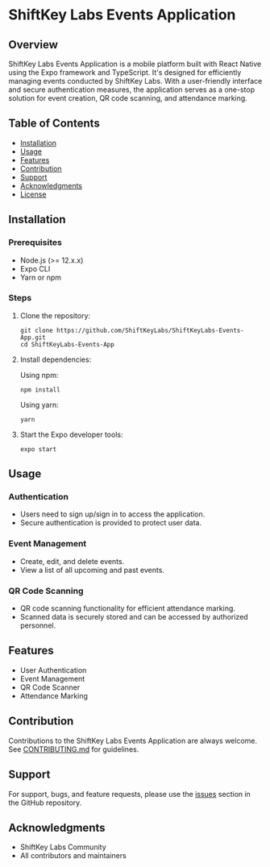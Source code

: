 # ShiftKey Labs Events Application

## Overview

ShiftKey Labs Events Application is a mobile platform built with React Native using the Expo framework and TypeScript. It's designed for efficiently managing events conducted by ShiftKey Labs. With a user-friendly interface and secure authentication measures, the application serves as a one-stop solution for event creation, QR code scanning, and attendance marking.

## Table of Contents

- [Installation](#installation)
- [Usage](#usage)
- [Features](#features)
- [Contribution](#contribution)
- [Support](#support)
- [Acknowledgments](#acknowledgments)
- [License](#license)

## Installation

### Prerequisites

- Node.js (>= 12.x.x)
- Expo CLI
- Yarn or npm

### Steps

1. Clone the repository:

   ```shell
   git clone https://github.com/ShiftKeyLabs/ShiftKeyLabs-Events-App.git
   cd ShiftKeyLabs-Events-App
   ```

2. Install dependencies:

   Using npm:

   ```shell
   npm install
   ```

   Using yarn:

   ```shell
   yarn
   ```

3. Start the Expo developer tools:

   ```shell
   expo start
   ```

## Usage

### Authentication

- Users need to sign up/sign in to access the application.
- Secure authentication is provided to protect user data.

### Event Management

- Create, edit, and delete events.
- View a list of all upcoming and past events.

### QR Code Scanning

- QR code scanning functionality for efficient attendance marking.
- Scanned data is securely stored and can be accessed by authorized personnel.

## Features

- User Authentication
- Event Management
- QR Code Scanner
- Attendance Marking

## Contribution

Contributions to the ShiftKey Labs Events Application are always welcome. See [CONTRIBUTING.md](CONTRIBUTING.md) for guidelines.

## Support

For support, bugs, and feature requests, please use the [issues](https://github.com/ShiftKeyLabs/ShiftKeyLabs-Events-App/issues) section in the GitHub repository.

## Acknowledgments

- ShiftKey Labs Community
- All contributors and maintainers
